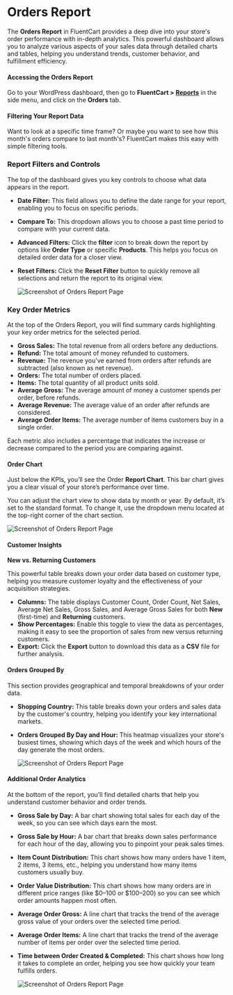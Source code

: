 # Orders Report

The **Orders Report** in FluentCart provides a deep dive into your store's order performance with in-depth analytics. This powerful dashboard allows you to analyze various aspects of your sales data through detailed charts and tables, helping you understand trends, customer behavior, and fulfillment efficiency.

#### Accessing the Orders Report

Go to your WordPress dashboard, then go to **FluentCart > [Reports](/guide/reporting-analytics/reports-dashboard-overview.md)** in the side menu, and click on the **Orders** tab.

#### Filtering Your Report Data

Want to look at a specific time frame? Or maybe you want to see how this month's orders compare to last month's? FluentCart makes this easy with simple filtering tools.

### Report Filters and Controls

The top of the dashboard gives you key controls to choose what data appears in the report.

* **Date Filter:** This field allows you to define the date range for your report, enabling you to focus on specific periods.
* **Compare To:** This dropdown allows you to choose a past time period to compare with your current data.
* **Advanced Filters:** Click the **filter** icon to break down the report by options like **Order Type** or specific **Products**. This helps you focus on detailed order data for a closer view.
* **Reset Filters:** Click the **Reset Filter** button to quickly remove all selections and return the report to its original view.

   ![Screenshot of Orders Report Page](/images/reporting-analytics/orders/order-report-filter.webp)

### Key Order Metrics

At the top of the Orders Report, you will find summary cards highlighting your key order metrics for the selected period.

* **Gross Sales:** The total revenue from all orders before any deductions.
* **Refund:** The total amount of money refunded to customers.
* **Revenue:** The revenue you've earned from orders after refunds are subtracted (also known as net revenue).
* **Orders:** The total number of orders placed.
* **Items:** The total quantity of all product units sold.
* **Average Gross:** The average amount of money a customer spends per order, before refunds.
* **Average Revenue:** The average value of an order after refunds are considered.
* **Average Order Items:** The average number of items customers buy in a single order.

Each metric also includes a percentage that indicates the increase or decrease compared to the period you are comparing against.

#### Order Chart

Just below the KPIs, you’ll see the Order **Report Chart**. This bar chart gives you a clear visual of your store’s performance over time.

You can adjust the chart view to show data by month or year. By default, it’s set to the standard format. To change it, use the dropdown menu located at the top-right corner of the chart section.

   ![Screenshot of Orders Report Page](/images/reporting-analytics/orders/orders-report-chart.webp)

#### Customer Insights

**New vs. Returning Customers**

This powerful table breaks down your order data based on customer type, helping you measure customer loyalty and the effectiveness of your acquisition strategies.

* **Columns:** The table displays Customer Count, Order Count, Net Sales, Average Net Sales, Gross Sales, and Average Gross Sales for both **New** (first-time) and **Returning** customers.
* **Show Percentages:** Enable this toggle to view the data as percentages, making it easy to see the proportion of sales from new versus returning customers.
* **Export:** Click the **Export** button to download this data as a **CSV** file for further analysis.

#### Orders Grouped By

This section provides geographical and temporal breakdowns of your order data.

* **Shopping Country:** This table breaks down your orders and sales data by the customer's country, helping you identify your key international markets.
* **Orders Grouped By Day and Hour:** This heatmap visualizes your store's busiest times, showing which days of the week and which hours of the day generate the most orders.

   ![Screenshot of Orders Report Page](/images/reporting-analytics/orders/customer-insights.webp)

#### Additional Order Analytics

At the bottom of the report, you’ll find detailed charts that help you understand customer behavior and order trends.

* **Gross Sale by Day:** A bar chart showing total sales for each day of the week, so you can see which days earn the most.
* **Gross Sale by Hour:** A bar chart that breaks down sales performance for each hour of the day, allowing you to pinpoint your peak sales times.
* **Item Count Distribution:** This chart shows how many orders have 1 item, 2 items, 3 items, etc., helping you understand how many items customers usually buy.
* **Order Value Distribution:** This chart shows how many orders are in different price ranges (like $0–100 or $100–200) so you can see which order amounts happen most often.
* **Average Order Gross:** A line chart that tracks the trend of the average gross value of your orders over the selected time period.
* **Average Order Items:** A line chart that tracks the trend of the average number of items per order over the selected time period.
* **Time between Order Created & Completed:** This chart shows how long it takes to complete an order, helping you see how quickly your team fulfills orders.

   ![Screenshot of Orders Report Page](/images/reporting-analytics/orders/orders-report-by.webp)

